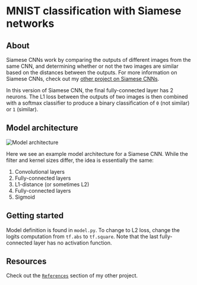# MNIST classification with Siamese networks
## About
Siamese CNNs work by comparing the outputs of different images from the same CNN, and determining whether or not the two images are similar based on the distances between the outputs. For more information on Siamese CNNs, check out my [other project on Siamese CNNs](https://github.com/gabrielwong159/siamese).

In this version of Siamese CNN, the final fully-connected layer has 2 neurons. The L1 loss between the outputs of two images is then combined with a softmax classifier to produce a binary classification of `0` (not similar) or `1` (similar).

## Model architecture
![Model architecture](https://camo.githubusercontent.com/b27757e11d8687dc846b016e0fac80a544e7b645/68747470733a2f2f736f72656e626f756d612e6769746875622e696f2f696d616765732f5369616d6573655f6469616772616d5f322e706e67)

Here we see an example model architecture for a Siamese CNN. While the filter and kernel sizes differ, the idea is essentially the same:
1. Convolutional layers
2. Fully-connected layers
3. L1-distance (or sometimes L2)
4. Fully-connected layers
5. Sigmoid

## Getting started
Model definition is found in `model.py`. To change to L2 loss, change the logits computation from `tf.abs` to `tf.square`. Note that the last fully-connected layer has no activation function.

## Resources
Check out the [`References`](https://github.com/gabrielwong159/siamese#references) section of my other project.
